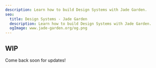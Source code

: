 ```yaml
---
description: Learn how to build Design Systems with Jade Garden.
seo:
  title: Design Systems - Jade Garden
  description: Learn how to build Design Systems with Jade Garden.
  ogImage: www.jade-garden.org/og.png
---
```


## WIP

Come back soon for updates!
